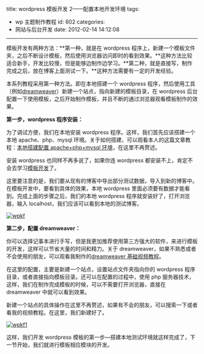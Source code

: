 title: wordpress 模板开发 2——配置本地开发环境
tags:

- wp 主题制作教程
  id: 602
  categories:
- 网站与后台开发
  date: 2012-02-14 14:12:08

---

模板开发有两种方法：**第一种，就是在 wordpress 程序上，新建一个模板文件夹，之后不断设计模板，然后使用浏览器访问即时的看到效果。**这种方法比较适合新手，开发比较慢，但是能够边制作边学习。**第二种，就是直接写，制作完成之后，放在博客上面测试一下。**这种方法需要有一定的开发经验。

本系列教程采用第一种方法。即在本地搭建一个 wordpress 程序，然后使用工具（例如[dreamweaver](http://www.qianxingzhem.com/post-620.html)）新建一个站点，指向新建的模板目录，在 wordpress 后台配置一下使用模板，之后开始制作模板，并且不断的通过浏览器观看模板制作的效果。

**第一步，wordpress 程序安装：**

为了调试方便，我们在本地安装 wordpress 程序。这样，我们首先应该搭建一个本地 apache、php、mysql 环境。关于如何搭建，可以观看本人的这篇文章教程：[本地搭建配置 apache+php+mysql 环境](http://www.qianxingzhem.com/post-455.html)，在这里不再赘述。

安装 wordpress 也同样不再多说了，如果你连 wordpress 都安装不上，肯定不会去学习[模板开发](http://www.qianxingzhem.com/post-tag/wordpresstheme)了。

这里要注意的是，我们要从现有的博客中导出部分测试数据，导入到新的博客中。在模板开发中，要看到具体的效果，本地 wordpress 里面必须要有数据才能看到。完成上面的步骤之后，我们的本地 wordpress 程序就安装好了，打开浏览器，输入 localhost，我们应该可以看到本地的测试博客。

[![](https://qxzm-cdn.sapi.work/blog/2012/02/wpkf.jpg "wpkf")](https://qxzm-cdn.sapi.work/blog/2012/02/wpkf.jpg)

**第二步，配置 dreamweaver：**

你可以选择记事本进行手写，但是我更加推荐使用第三方强大的软件，来进行模板的开发，这样可以节省大量的时间和精力。关于 dreamweaver，如果不熟悉或者不会使用的朋友，可以观看我制作的[dreamweaver 基础视频教程](http://www.qianxingzhem.com/post-620.html)。

在这里的配置，主要是新建一个站点，设置站点文件夹指向你的 wordpress 程序目录，或者直接指向模板目录。还可以在配置的过程中，使用 php 服务器技术，这样，我们在制作完成模板的时候，可以不需要打开浏览器，直接在 dreamweaver 中就可以看到效果。

新建一个站点的具体操作在这里不再赘述，如果有不会的朋友，可以搜索一下或者看我的视频教程。在这里，我们新建好了。

[![](https://qxzm-cdn.sapi.work/blog/2012/02/wpkf1.jpg "wpkf1")](https://qxzm-cdn.sapi.work/blog/2012/02/wpkf1.jpg)

这样，我们开发 wordpress 模板的第一步—搭建本地测试环境就这样完成了，下一节开始，我们就进行模板相应模块的开发。
